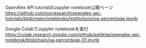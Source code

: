 OpenAlex API tutorialのJupyter notebook公開ページ  
https://github.com/ourresearch/openalex-api-tutorials/blob/main/notebooks/institutions/oa-percentage.ipynb  

Google ColabでJupyter notebookを実行  
https://colab.research.google.com/github/ashikita/openalex-api-notebook/blob/main/oa-percentage-01.ipynb  

